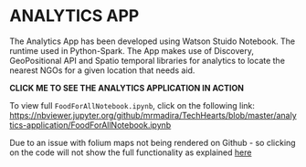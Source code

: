 
# ANALYTICS APP

The Analytics App has been developed using Watson Stuido Notebook. The runtime used in Python-Spark. The App makes use of Discovery, GeoPositional API and Spatio temporal libraries for analytics to locate the nearest NGOs for a given location that needs aid.

**CLICK ME TO SEE THE ANALYTICS APPLICATION IN ACTION** 

To view full `FoodForAllNotebook.ipynb`, click on the following link:
https://nbviewer.jupyter.org/github/mrmadira/TechHearts/blob/master/analytics-application/FoodForAllNotebook.ipynb

Due to an issue with folium maps not being rendered on Github - so clicking on the code will not show the full functionality as explained [here](https://github.com/python-visualization/folium/issues/1072#issuecomment-464950682)
